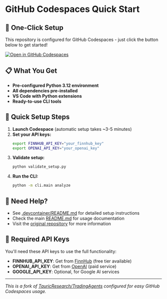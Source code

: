 # GitHub Codespaces Quick Start

## 🚀 One-Click Setup

This repository is configured for GitHub Codespaces - just click the button below to get started!

[![Open in GitHub Codespaces](https://github.com/codespaces/badge.svg)](https://codespaces.new/sidhunt/TradingAgents)

## 📋 What You Get

- **Pre-configured Python 3.12 environment**
- **All dependencies pre-installed**
- **VS Code with Python extensions**
- **Ready-to-use CLI tools**

## 🔧 Quick Setup Steps

1. **Launch Codespace** (automatic setup takes ~3-5 minutes)
2. **Set your API keys:**
   ```bash
   export FINNHUB_API_KEY="your_finnhub_key"
   export OPENAI_API_KEY="your_openai_key"
   ```
3. **Validate setup:**
   ```bash
   python validate_setup.py
   ```
4. **Run the CLI:**
   ```bash
   python -m cli.main analyze
   ```

## 📖 Need Help?

- See [.devcontainer/README.md](.devcontainer/README.md) for detailed setup instructions
- Check the main [README.md](README.md) for usage documentation
- Visit the [original repository](https://github.com/TauricResearch/TradingAgents) for more information

## 🔑 Required API Keys

You'll need these API keys to use the full functionality:

- **FINNHUB_API_KEY**: Get from [FinnHub](https://finnhub.io/) (free tier available)
- **OPENAI_API_KEY**: Get from [OpenAI](https://platform.openai.com/) (paid service)
- **GOOGLE_API_KEY**: Optional, for Google AI services

---

*This is a fork of [TauricResearch/TradingAgents](https://github.com/TauricResearch/TradingAgents) configured for easy GitHub Codespaces usage.*